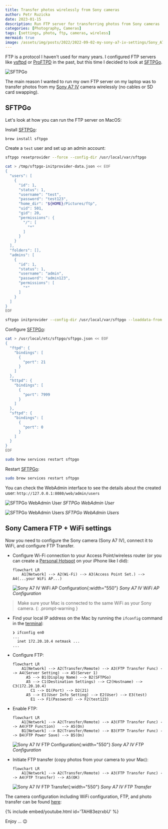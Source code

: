 ```yaml
---
title: Transfer photos wirelessly from Sony cameras
author: Petr Ruzicka
date: 2023-01-15
description: Run FTP server for transferring photos from Sony cameras
categories: [Photography, Cameras]
tags: [settings, photo, ftp, cameras, wireless]
mermaid: true
image: /assets/img/posts/2022/2022-09-02-my-sony-a7-iv-settings/Sony_A7_IV_(ILCE-7M4)_-_by_Henry_Soderlund_(51739988735).avif
---
```


FTP is a protocol I haven't used for many years. I configured FTP servers like
[vsftpd](https://security.appspot.com/vsftpd.html) or
[ProFTPD](https://github.com/proftpd/proftpd) in the past, but this time I
decided to look at [SFTPGo](https://github.com/drakkan/sftpgo).

![SFTPGo](https://raw.githubusercontent.com/drakkan/sftpgo/5d7f6960f30fc4ba9606d5569dddf8bf5b4764bb/static/img/logo.png)

The main reason I wanted to run my own FTP server on my laptop was to transfer
photos from my [Sony A7 IV](https://en.wikipedia.org/wiki/Sony_%CE%B17_IV)
camera wirelessly (no cables or SD card swapping).

## SFTPGo

Let's look at how you can run the FTP server on MacOS:

Install [SFTPGo](https://github.com/drakkan/sftpgo):

```bash
brew install sftpgo
```

Create a `test` user and set up an admin account:

```bash
sftpgo resetprovider --force --config-dir /usr/local/var/sftpgo

cat > /tmp/sftpgo-initprovider-data.json << EOF
{
  "users": [
    {
      "id": 1,
      "status": 1,
      "username": "test",
      "password": "test123",
      "home_dir": "${HOME}/Pictures/ftp",
      "uid": 501,
      "gid": 20,
      "permissions": {
        "/": [
          "*"
        ]
      }
    }
  ],
  "folders": [],
  "admins": [
    {
      "id": 1,
      "status": 1,
      "username": "admin",
      "password": "admin123",
      "permissions": [
        "*"
      ]
    }
  ]
}
EOF

sftpgo initprovider --config-dir /usr/local/var/sftpgo --loaddata-from /tmp/sftpgo-initprovider-data.json
```

Configure [SFTPGo](https://github.com/drakkan/sftpgo):

```bash
cat > /usr/local/etc/sftpgo/sftpgo.json << EOF
{
  "ftpd": {
    "bindings": [
      {
        "port": 21
      }
    ]
  },
  "httpd": {
    "bindings": [
      {
        "port": 7999
      }
    ]
  },
  "sftpd": {
    "bindings": [
      {
        "port": 0
      }
    ]
  }
}
EOF

sudo brew services restart sftpgo
```

Restart [SFTPGo](https://github.com/drakkan/sftpgo):

```bash
sudo brew services restart sftpgo
```

You can check the WebAdmin interface to see the details about the created user:
`http://127.0.0.1:8080/web/admin/users`

![SFTPGo WebAdmin User](/assets/img/posts/2023/2023-01-15-ftp-and-sony-camera/sftpgo-webadmin-user.avif)
_SFTPGo WebAdmin User_

![SFTPGo WebAdmin Users](/assets/img/posts/2023/2023-01-15-ftp-and-sony-camera/sftpgo-webadmin-users.avif)
_SFTPGo WebAdmin Users_

## Sony Camera FTP + WiFi settings

Now you need to configure the Sony camera (Sony A7 IV), connect it to WiFi, and
configure FTP Transfer.

- Configure Wi-Fi connection to your Access Point/wireless router (or you can
  create a [Personal Hotspot](https://support.apple.com/en-us/HT204023) on your
  iPhone like I did):

  ```mermaid
  flowchart LR
      A1[Network] --> A2(Wi-Fi) --> A3(Access Point Set.) --> A4(...your WiFi AP...)
  ```

  ![Sony A7 IV WiFi AP Configuration](/assets/img/posts/2023/2023-01-15-ftp-and-sony-camera/sony-camera-01-wifi-ap-configuration.avif){:width="550"}
  _Sony A7 IV WiFi AP Configuration_

<!-- prettier-ignore-start -->
> Make sure your Mac is connected to the same WiFi as your Sony camera.
{: .prompt-warning }
<!-- prettier-ignore-end -->

- Find your local IP address on the Mac by running the `ifconfig` command in the
  [terminal](https://support.apple.com/guide/terminal/open-or-quit-terminal-apd5265185d-f365-44cb-8b09-71a064a42125/mac):

  ```console
  ❯ ifconfig en0
  ...
    inet 172.20.10.4 netmask ...
  ...
  ```

- Configure FTP:

  ```mermaid
  flowchart LR
      A1[Network] --> A2(Transfer/Remote) --> A3(FTP Transfer Func) --> A4(Server Setting) --> A5(Server 1)
        A5 --> B1(Display Name) --> B2(SFTPGo)
        A5 --> C1(Destination Settings) --> C2(Hostname) --> C3(172.20.10.4)
          C1 --> D1(Port) --> D2(21)
        A5 --> E1(User Info Setting) --> E2(User) --> E3(test)
          E1 --> F1(Password) --> F2(test123)
  ```

- Enable FTP:

  ```mermaid
  flowchart LR
      A1[Network] --> A2(Transfer/Remote) --> A3(FTP Transfer Func) --> A4(FTP Function)   --> A5(On)
      B1[Network] --> B2(Transfer/Remote) --> B3(FTP Transfer Func) --> B4(FTP Power Save) --> B5(On)
  ```

  ![Sony A7 IV FTP Configuration](/assets/img/posts/2023/2023-01-15-ftp-and-sony-camera/sony-camera-02-ftp-configuration.avif){:width="550"}
  _Sony A7 IV FTP Configuration_

- Initiate FTP transfer (copy photos from your camera to your Mac):

  ```mermaid
  flowchart LR
      A1[Network] --> A2(Transfer/Remote) --> A3(FTP Transfer Func) --> A4(FTP Transfer) --> A5(OK)
  ```

  ![Sony A7 IV FTP Transfer](/assets/img/posts/2023/2023-01-15-ftp-and-sony-camera/sony-camera-03-ftp-transfer.avif){:width="550"}
  _Sony A7 IV FTP Transfer_

The camera configuration including WiFi configuration, FTP, and photo transfer
can be found [here](https://youtu.be/TAH83ezrxbU):

{% include embed/youtube.html id='TAH83ezrxbU' %}

Enjoy ... 😉
